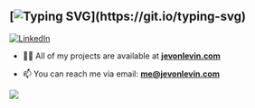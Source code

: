 [![Typing SVG](https://readme-typing-svg.herokuapp.com?font=JetBrains+Mono&size=32&duration=2000&color=A9A9A9&lines=Hi+%F0%9F%91%8B!;I'm+Jevon!)](https://git.io/typing-svg)
---
[![LinkedIn](https://img.shields.io/badge/LinkedIn-%230077B5.svg?logo=linkedin&logoColor=white)](https://linkedin.com/in/jevon-levin) 
- 👨‍💻 All of my projects are available at **[jevonlevin.com](http://jevonlevin.com)**

- 📫 You can reach me via email: **<a href="mailto:me@jevonlevin.com">me@jevonlevin.com<a/>**

![](https://github-readme-stats-git-masterrstaa-rickstaa.vercel.app/api/top-langs/?username=je-von&include_all_commits=true&count_private=true&layout=compact&langs_count=8&size_weight=0.5&count_weight=0.5)
